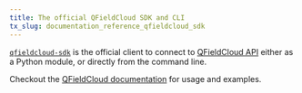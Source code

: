 ```yaml
---
title: The official QFieldCloud SDK and CLI
tx_slug: documentation_reference_qfieldcloud_sdk
---
```


[`qfieldcloud-sdk`](https://pypi.org/project/qfieldcloud-sdk/) is the official client to connect to [QFieldCloud API](api.md) either as a Python module, or directly from the command line.

Checkout the [QFieldCloud documentation](https://opengisch.github.io/qfieldcloud-sdk-python/) for usage and examples.
